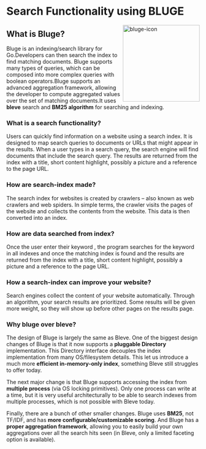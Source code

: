 # Search Functionality using BLUGE

<img src="https://blugelabs.com/img/avatar.png" alt="bluge-icon" width="200" align="right">

## What is Bluge?

Bluge is an indexing/search library for Go.Developers can then search the index to find matching documents. Bluge supports many types of queries, which can be composed into more complex queries with boolean operators.Bluge supports an advanced aggregation framework, allowing the developer to compute aggregated values over the set of matching documents.It uses **bleve** search and **BM25 algorithm** for searching and indexing.

### What is a search functionality?

Users can quickly find information on a website using a search index. It is designed to map search queries to documents or URLs that might appear in the results.
When a user types in a search query, the search engine will find documents that include the search query. The results are returned from the index with a title, short content highlight, possibly a picture and a reference to the page URL.

### How are search-index made?

The search index for websites is created by crawlers – also known as web crawlers and web spiders. In simple terms, the crawler visits the pages of the website and collects the contents from the website. This data is then converted into an index.

### How are data searched from index?

Once the user enter their keyword , the program searches for the keyword in all indexes and once the matching index is found and the results are returned from the index with a title, short content highlight, possibly a picture and a reference to the page URL.

### How a search-index can improve your website?

Search engines collect the content of your website automatically. Through an algorithm, your search results are prioritized. Some results will be given more weight, so they will show up before other pages on the results page.

### Why bluge over bleve?
The design of Bluge is largely the same as Bleve. One of the biggest design changes of Bluge is that it now supports a **pluggable Directory** implementation. This Directory interface decouples the index implementation from many OS/filesystem details. This let us introduce a much more **efficient in-memory-only index**, something Bleve still struggles to offer today.

The next major change is that Bluge supports accessing the index from **multiple process** (via OS locking primitives). Only one process can write at a time, but it is very useful architecturally to be able to search indexes from multiple processes, which is not possible with Bleve today.

Finally, there are a bunch of other smaller changes. Bluge uses **BM25**, not TF/IDF, and has **more configurable/customizable scoring**. And Bluge has a **proper aggregation framework**, allowing you to easily build your own aggregations over all the search hits seen (in Bleve, only a limited faceting option is available).